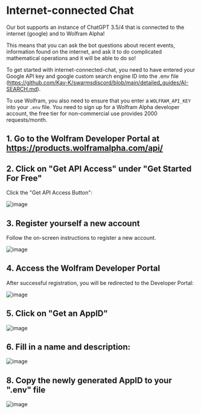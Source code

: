 # Internet-connected Chat

Our bot supports an instance of ChatGPT 3.5/4 that is connected to the internet (google) and to Wolfram Alpha! 

This means that you can ask the bot questions about recent events, information found on the internet, and ask it to do complicated mathematical operations and it will be able to do so!

To get started with internet-connected-chat, you need to have entered your Google API key and google custom search engine ID into the .env file (https://github.com/Kav-K/swarmsdiscord/blob/main/detailed_guides/AI-SEARCH.md).

To use Wolfram, you also need to ensure that you enter a `WOLFRAM_API_KEY` into your `.env` file. You need to sign up for a Wolfram Alpha developer account, the free tier for non-commercial use provides 2000 requests/month.



1\. Go to the Wolfram Developer Portal at https://products.wolframalpha.com/api/
----------------------------------------------------------------------


2\. Click on "Get API Access" under "Get Started For Free"
----------------------------------------

Click the "Get API Access Button":

![image](https://user-images.githubusercontent.com/23362597/232921927-67e6e967-01a4-4295-80d6-f955581d1ca4.png)


3\. Register yourself a new account
-----------------------------------

Follow the on-screen instructions to register a new account.

![image](https://user-images.githubusercontent.com/23362597/232921997-1c6ed4dc-7aea-459b-8d76-95fdf86ee108.png)


4\. Access the Wolfram Developer Portal
------------------------------

After successful registration, you will be redirected to the Developer Portal:

![image](https://user-images.githubusercontent.com/23362597/232922409-92af9237-1230-43dc-836a-7425f31b4f56.png)


5\. Click on "Get an AppID"
--------------------------

![image](https://user-images.githubusercontent.com/23362597/232922639-919f6d5a-da05-4f2c-af4b-5c517a926e78.png)

6\. Fill in a name and description:
-------------------------------------------------

![image](https://user-images.githubusercontent.com/23362597/232922798-25b21534-4452-4851-ae72-940b9f9d1fae.png)


8\. Copy the newly generated AppID to your ".env" file
------------------------------------

![image](https://user-images.githubusercontent.com/23362597/232922954-90dc2579-68f1-43fb-be89-d226f5336626.png)
